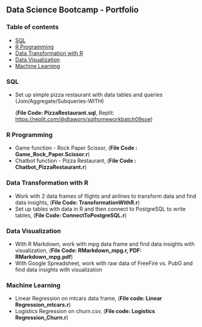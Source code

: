 ## Data Science Bootcamp - Portfolio

### Table of contents
* [SQL](#sql)
* [R Programming](#r-programming)
* [Data Transformation with R](#data-transformation-with-r)
* [Data Visualization](#data-visualization)
* [Machine Learning](#machine-learning)

### SQL
* Set up simple pizza restaurant with data tables and queries (Join/Aggregate/Subqueries-WITH)

  (__File Code: PizzaRestaurant.sql__, Replit: https://replit.com/@dtaworn/sqlhomeworkbatch09soe)

### R Programming
* Game function - Rock Paper Scissor, (__File Code : Game_Rock_Paper.Scissor.r__)
* Chatbot function - Pizza Restaurant, (__File Code : Chatbot_PizzaRestaurant.r__)

### Data Transformation with R
* Work with 2 data frames of flights and airlines to transform data and find data insights, (__File Code: TransformationWithR.r__)
* Set up tables with data in R and then connect to PostgreSQL to write tables, (__File Code: ConnectToPostgreSQL.r__)

### Data Visualization
* With R Markdown, work with mpg data frame and find data insights with visualization, (__File Code: RMarkdown_mpg.r, PDF: RMarkdown_mpg.pdf__) 
* With Google Spreadsheet, work with raw data of FreeFire vs. PubG and find data insights with visualization

### Machine Learning
* Linear Regression on mtcars data frame, (__File code: Linear Regression_mtcars.r__)
* Logistics Regression on churn.csv, (__File code: Logistics Regression_Churn.r__)
